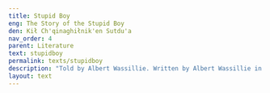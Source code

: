 ```yaml
---
title: Stupid Boy
eng: The Story of the Stupid Boy
den: Kił Ch'qinaghiłnik'en Sutdu'a
nav_order: 4
parent: Literature
text: stupidboy
permalink: texts/stupidboy
description: "Told by Albert Wassillie. Written by Albert Wassillie in 1975. Published in <i>Dena’ina T’qit’ach’, The Way the Tanainas Are</i>, pp. 24-27. Alaska Native Language Center, Fairbanks. Recorded in Tyonek, February 1975."
layout: text
---
```


